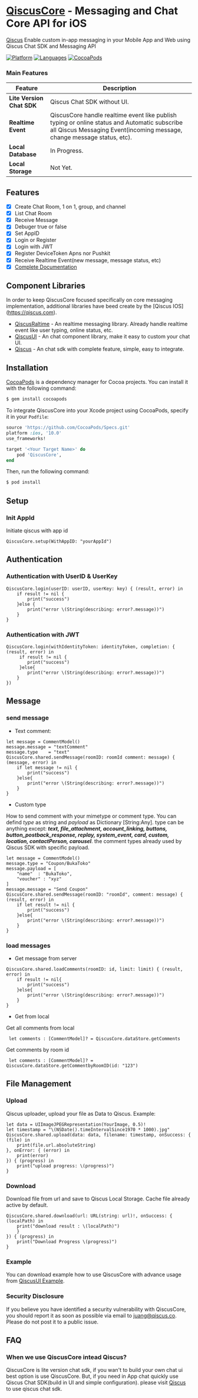 # [QiscusCore](https://github.com/qiscus) - Messaging and Chat Core API for iOS
[Qiscus](https://qiscus.com) Enable custom in-app messaging in your Mobile App and Web using Qiscus Chat SDK and Messaging API

[![Platform](https://img.shields.io/badge/platform-iOS-orange.svg)](https://cocoapods.org/pods/QiscusCore)
[![Languages](https://img.shields.io/badge/language-Objective--C%20%7C%20Swift-orange.svg)](https://github.com/qiscus)
[![CocoaPods](https://img.shields.io/badge/pod-v3.0.109-green.svg)](https://cocoapods.org/pods/QiscusCore)



### Main Features

| Feature                                       | Description                                                                                                                                                                            |
|-----------------------------------------------|----------------------------------------------------------------------------------------------------------------------------------------------------------------------------------------|
| **Lite Version Chat SDK**                   | Qiscus Chat SDK without UI.                                       |
| **Realtime Event**                          | QiscusCore handle realtime event like publish typing or online status and Automatic subscribe all Qiscus Messaging Event(incoming message, change message status, etc). |
| **Local Database**                       | In Progress. |
| **Local Storage**                       | Not Yet. |

## Features

- [x] Create Chat Room, 1 on 1, group, and channel
- [x] List Chat Room
- [x] Receive Message
- [x] Debuger true or false
- [x] Set AppID
- [x] Login or Register
- [x] Login with JWT
- [x] Register DeviceToken Apns nor Pushkit
- [x] Receive Realtime Event(new message, message status, etc)
- [x] [Complete Documentation](https://qiscus.com)

## Component Libraries

In order to keep QiscusCore focused specifically on core messaging implementation, additional libraries have beed create by the [Qiscus IOS] (https://qiscus.com).

* [QiscusRaltime](https://github.com/qiscus) - An realtime messaging library. Already handle realtime event like user typing, online status, etc.
* [QiscusUI](https://github.com/qiscus) - An chat component library, make it easy to custom your chat UI.
* [Qiscus](https://github.com/qiscus) - An chat sdk with complete feature, simple, easy to integrate.


## Installation

[CocoaPods](https://cocoapods.org) is a dependency manager for Cocoa projects. You can install it with the following command:

```bash
$ gem install cocoapods
```

To integrate QiscusCore into your Xcode project using CocoaPods, specify it in your `Podfile`:

```ruby
source 'https://github.com/CocoaPods/Specs.git'
platform :ios, '10.0'
use_frameworks!

target '<Your Target Name>' do
    pod 'QiscusCore',
end
```

Then, run the following command:

```bash
$ pod install
```
## Setup

### Init AppId
Initiate qiscus with app id

```
QiscusCore.setup(WithAppID: "yourAppId")
```


## Authentication

### Authentication with UserID & UserKey

```
QiscusCore.login(userID: userID, userKey: key) { (result, error) in
    if result != nil {
        print("success")
    }else {
        print("error \(String(describing: error?.message))")
    }
}
```

### Authentication with JWT

```
QiscusCore.login(withIdentityToken: identityToken, completion: { (result, error) in
     if result != nil {
        print("success")
     }else{
        print("error \(String(describing: error?.message))")
    }
})
```

## Message

### send message

* Text comment:

```
let message = CommentModel()
message.message = "textComment"
message.type    = "text"
QiscusCore.shared.sendMessage(roomID: roomId comment: message) { (message, error) in
    if let message != nil {
        print("success")
    }else{
        print("error \(String(describing: error?.message))")
    }
}
```

* Custom type

How to send comment with your mimetype or comment type. You can defind *type* as string and *payload* as Dictionary [String:Any]. type can be anything except: ***text, file_attachment, account_linking, buttons, button_postback_response, replay, system_event, card, custom, location, contactPerson, carousel***. the comment types already used by Qiscus SDK with specific payload.


```
let message = CommentModel()
message.type = "Coupon/BukaToko"
message.payload = [
    "name"  : "BukaToko",
    "voucher" : "xyz"
]
message.message = "Send Coupon"
QiscusCore.shared.sendMessage(roomID: "roomId", comment: message) { (result, error) in
    if let result != nil {
        print("success")
    }else{
        print("error \(String(describing: error?.message))")
    }
}
```

### load messages

* Get message from server

```
QiscusCore.shared.loadComments(roomID: id, limit: limit) { (result, error) in
    if result != nil{
        print("success")
    }else{
        print("error \(String(describing: error?.message))")
    }
}
```

* Get from local

Get all comments from local

```
 let comments : [CommentModel]? = QiscusCore.dataStore.getComments
```

Get comments by room id

```
 let comments : [CommentModel]? = QiscusCore.dataStore.getCommentbyRoomID(id: "123")
```

## File Management

### Upload

Qiscus uploader, upload your file as Data to Qiscus. Example:

```
let data = UIImageJPEGRepresentation(YourImage, 0.5)!
let timestamp = "\(NSDate().timeIntervalSince1970 * 1000).jpg"
QiscusCore.shared.upload(data: data, filename: timestamp, onSuccess: { (file) in 
	print(file.url.absoluteString)
}, onError: { (error) in
    print(error)
}) { (progress) in
    print("upload progress: \(progress)")
}
```


### Download

Download file from url and save to Qiscus Local Storage. Cache file already active by default.

```
QiscusCore.shared.download(url: URL(string: url)!, onSuccess: { (localPath) in
    print("download result : \(localPath)")
    }
}) { (progress) in
    print("Download Progress \(progress)")
}
```

### Example

You can download example how to use QiscusCore with advance usage from [QiscusUI Example](https://github.com/qiscus/QiscusUI-iOS).

### Security Disclosure

If you believe you have identified a security vulnerability with QiscusCore, you should report it as soon as possible via email to juang@qiscus.co. Please do not post it to a public issue.


## FAQ

### When we use QiscusCore intead Qiscus?

QiscusCore is lite version chat sdk, if you wan't to build your own chat ui best option is use QiscusCore. But, if you need in App chat quickly use Qiscus Chat SDK(build in UI and simple configuration). please visit [Qiscus](https://github.com/qiscus/qiscus-sdk-ios) to use qiscus chat sdk.


